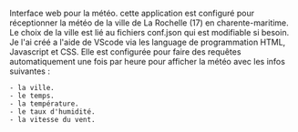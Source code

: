 Interface web pour la météo.
cette application est configuré pour réceptionner la météo de la ville de La Rochelle (17) en charente-maritime.
Le choix de la ville est lié au fichiers conf.json qui est modifiable si besoin.
Je l'ai créé a l'aide de VScode via les language de programmation HTML, Javascript et CSS.
Elle est configurée pour faire des requêtes automatiquement une fois par heure pour afficher la météo avec les infos suivantes :

    - la ville.
    - le temps.
    - la température.
    - le taux d'humidité.
    - la vitesse du vent.

    
